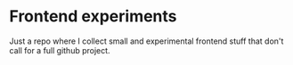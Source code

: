 # Frontend experiments

Just a repo where I collect small and experimental
frontend stuff that don't call for a full github project.
